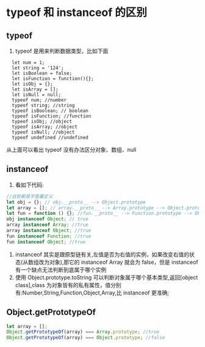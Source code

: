 # typeof 和 instanceof 的区别

## typeof

1. typeof 是用来判断数据类型，比如下面

```javascipt
  let num = 1;
  let string = '124';
  let isBoolean = false;
  let isFunction = function(){};
  let isObj = {};
  let isArray = [];
  let isNull = null;
  typeof num; //number
  typeof string; //string
  typeof isBoolean; // boolean
  typeof isFunction; //function
  typeof isObj; //object
  typeof isArray; //object
  typeof isNull; //object
  typeof undefined //undefined
```

从上面可以看出 typeof 没有办法区分对象、数组、null

## instanceof

1. 看如下代码:

```javascript
//这些都是字面量定义
let obj = {}; // obj.__proto__ --> Object.prototype
let array = []; // array.__proto__ --> Array.prototype --> Object.prototype
let fun = function () {}; //fun.__proto__ --> Function.prototype --> Object.prototype
obj instanceof Object; // true
array instanceof Array; //true
array instanceof Object; //true
fun instanceof Function; //true
fun instanceof Object; //true
```

1. instanceof 其实是跟原型链有关,左值是否为右值的实例，如果改变右值的状态(从数组改为对象),那它的 instanceof Array 就会为 false，但是 instanceof 有一个缺点无法判断到底属于哪个实例
2. 使用 Object.prototype.toString 可以判断对象属于哪个基本类型,返回[object class],class 为对象皆有的私有属性，值分别有:Number,String,Function,Object,Array,比 instanceof 更准确;

## Object.getPrototypeOf

```javascript
let array = [];
Object.getPrototypeOf(array) === Array.prototype; //true
Object.getPrototypeOf(array) === Object.prototype; //false
```
